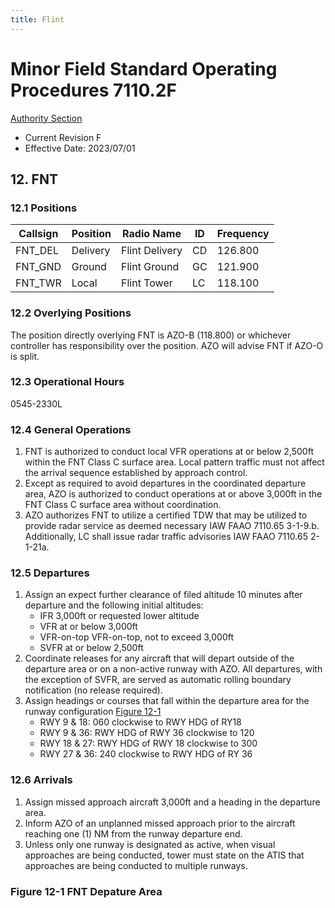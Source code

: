 ```yaml
---
title: Flint
---
```


# Minor Field Standard Operating Procedures 7110.2F
[Authority Section](../../authority-sections/7110.2F-authority.md)
- Current Revision F
- Effective Date: 2023/07/01

## 12. FNT

### 12.1 Positions
| Callsign | Position | Radio Name | ID | Frequency |
| -- | -- | -- | -- | -- |
| FNT_DEL | Delivery |  Flint Delivery | CD | 126.800 |
| FNT_GND | Ground |  Flint Ground | GC | 121.900 |
| FNT_TWR | Local |  Flint Tower | LC | 118.100 |

### 12.2 Overlying Positions
The position directly overlying FNT is AZO-B (118.800) or whichever controller has responsibility over the position. AZO will advise FNT if AZO-O is split.


### 12.3 Operational Hours
0545-2330L


### 12.4 General Operations
1. FNT is authorized to conduct local VFR operations at or below 2,500ft within the FNT Class C surface area. Local pattern traffic must not affect the arrival
sequence established by approach control.
2. Except as required to avoid departures in the coordinated departure area, AZO is authorized to conduct operations at or above 3,000ft in the FNT Class C surface area without coordination.
3. AZO authorizes FNT to utilize a certified TDW that may be utilized to provide radar service as deemed necessary IAW FAAO 7110.65 3-1-9.b. Additionally, LC shall issue radar traffic advisories IAW FAAO 7110.65 2-1-21a.


### 12.5 Departures
1. Assign an expect further clearance of filed altitude 10 minutes after departure and the following initial altitudes:
    - IFR 3,000ft or requested lower altitude
    - VFR at or below 3,000ft
    - VFR-on-top VFR-on-top, not to exceed 3,000ft
    - SVFR at or below 2,500ft
2. Coordinate releases for any aircraft that will depart outside of the departure area or on a non-active runway with AZO. All departures, with the exception of SVFR, are served as automatic rolling boundary notification (no release required).
3. Assign headings or courses that fall within the departure area for the runway configuration [Figure 12-1](#figure-12-1-fnt-depature-area)
    - RWY 9 & 18: 060 clockwise to RWY HDG of RY18
    - RWY 9 & 36: RWY HDG of RWY 36 clockwise to 120
    - RWY 18 & 27: RWY HDG of RWY 18 clockwise to 300
    - RWY 27 & 36: 240 clockwise to RWY HDG of RY 36

### 12.6 Arrivals
1. Assign missed approach aircraft 3,000ft and a heading in the departure area.
2. Inform AZO of an unplanned missed approach prior to the aircraft reaching one (1) NM from the runway departure end.
3. Unless only one runway is designated as active, when visual approaches are being conducted, tower must state on the ATIS that approaches are being conducted to multiple runways.


### Figure 12-1 FNT Depature Area
